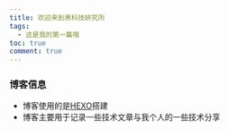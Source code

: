 ```yaml
---
title: 欢迎来到黑科技研究所
tags:
  - 这是我的第一篇哦
toc: true
comment: true
---
```


### 博客信息
 * 博客使用的是[HEXO](https://github.com/soulkucoco24/hexo-theme-yilia)搭建
 * 博客主要用于记录一些技术文章与我个人的一些技术分享